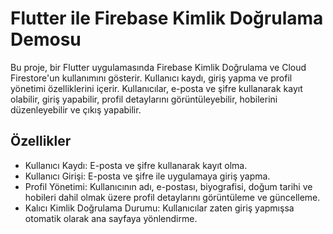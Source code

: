 # Flutter ile Firebase Kimlik Doğrulama Demosu

Bu proje, bir Flutter uygulamasında Firebase Kimlik Doğrulama ve Cloud Firestore'un kullanımını gösterir. Kullanıcı kaydı, giriş yapma ve profil yönetimi özelliklerini içerir. Kullanıcılar, e-posta ve şifre kullanarak kayıt olabilir, giriş yapabilir, profil detaylarını görüntüleyebilir, hobilerini düzenleyebilir ve çıkış yapabilir.

## Özellikler

- Kullanıcı Kaydı: E-posta ve şifre kullanarak kayıt olma.
- Kullanıcı Girişi: E-posta ve şifre ile uygulamaya giriş yapma.
- Profil Yönetimi: Kullanıcının adı, e-postası, biyografisi, doğum tarihi ve hobileri dahil olmak üzere profil detaylarını görüntüleme ve güncelleme.
- Kalıcı Kimlik Doğrulama Durumu: Kullanıcılar zaten giriş yapmışsa otomatik olarak ana sayfaya yönlendirme.
